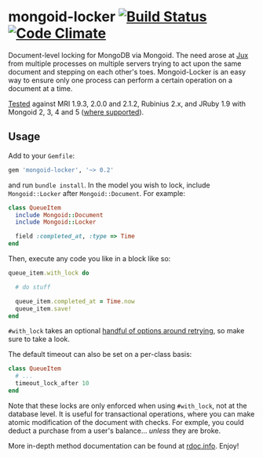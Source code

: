 # mongoid-locker [![Build Status](https://secure.travis-ci.org/afeld/mongoid-locker.svg?branch=master)](http://travis-ci.org/afeld/mongoid-locker) [![Code Climate](https://codeclimate.com/github/afeld/mongoid-locker.svg)](https://codeclimate.com/github/afeld/mongoid-locker)

Document-level locking for MongoDB via Mongoid.  The need arose at [Jux](https://jux.com) from multiple processes on multiple servers trying to act upon the same document and stepping on each other's toes.  Mongoid-Locker is an easy way to ensure only one process can perform a certain operation on a document at a time.

[Tested](http://travis-ci.org/afeld/mongoid-locker) against MRI 1.9.3, 2.0.0 and 2.1.2, Rubinius 2.x, and JRuby 1.9 with Mongoid 2, 3, 4 and 5 ([where supported](http://travis-ci.org/#!/afeld/mongoid-locker)).

## Usage

Add to your `Gemfile`:

```ruby
gem 'mongoid-locker', '~> 0.2'
```

and run `bundle install`.  In the model you wish to lock, include `Mongoid::Locker` after `Mongoid::Document`.  For example:

```ruby
class QueueItem
  include Mongoid::Document
  include Mongoid::Locker

  field :completed_at, :type => Time
end
```

Then, execute any code you like in a block like so:

```ruby
queue_item.with_lock do

  # do stuff

  queue_item.completed_at = Time.now
  queue_item.save!
end
```

`#with_lock` takes an optional [handful of options around retrying](http://rdoc.info/github/afeld/mongoid-locker/Mongoid/Locker:with_lock), so make sure to take a look.

The default timeout can also be set on a per-class basis:

```ruby
class QueueItem
  # ...
  timeout_lock_after 10
end
```

Note that these locks are only enforced when using `#with_lock`, not at the database level.  It is useful for transactional operations, where you can make atomic modification of the document with checks.  For exmple, you could deduct a purchase from a user's balance... _unless_ they are broke.

More in-depth method documentation can be found at [rdoc.info](http://rdoc.info/github/afeld/mongoid-locker/frames).  Enjoy!

